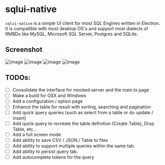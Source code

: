 # sqlui-native

`sqlui-native` is a simple UI client for most SQL Engines written in Electron. It is compatible with most desktop OS's and support most dialects of RMBDs like MySQL, Microsoft SQL Server, Postgres and SQLite.

## Screenshot
![image](https://user-images.githubusercontent.com/3792401/151284876-b8362f65-c20e-4e70-91d6-9b2ede3656ac.png)
![image](https://user-images.githubusercontent.com/3792401/151284809-c1ea56a4-6282-46fa-b4bd-4796eab37ff4.png)
![image](https://user-images.githubusercontent.com/3792401/151284822-6e6f21d5-a6a2-49e3-99a1-3618e488ec71.png)
![image](https://user-images.githubusercontent.com/3792401/151284831-c1b31910-e5ad-4410-a0f7-9ca1ee75f546.png)



## TODOs:
- [ ] Consolidate the interface for mocked server and the main.ts page
- [ ] Make a build for OSX and Windows
- [ ] Add a configuration / option page
- [ ] Enhance the table for result with sorting, searching and pagination
- [ ] Add quick query queries (such as select from a table or do update / insert)
- [ ] Add quick query to recreate the table definition (Create Table), Drop Table, etc...
- [ ] Add a full screen mode
- [ ] Add ability to save CSV / JSON / Table to files
- [ ] Add ability to support multiple queries within the same tab. 
- [ ] Add ability to persist query tab.
- [ ] Add autocomplete tokens for the query

